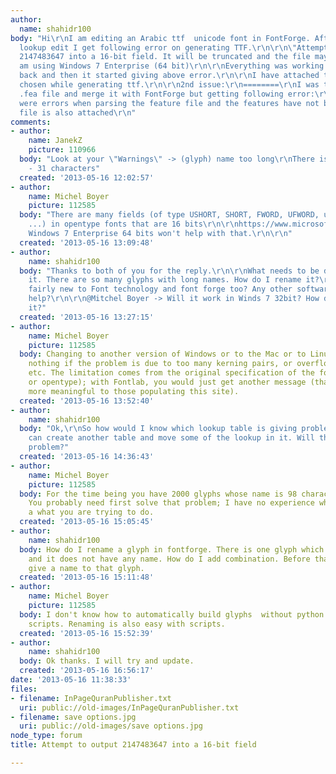 ```yaml
---
author:
  name: shahidr100
body: "Hi\r\nI am editing an Arabic ttf  unicode font in FontForge. After doing some
  lookup edit I get following error on generating TTF.\r\n\r\n\"Attempt to output
  2147483647 into a 16-bit field. It will be truncated and the file may not be useful.\"\r\nI
  am using Windows 7 Enterprise (64 bit)\r\n\r\nEverything was working fine an hour
  back and then it started giving above error.\r\n\r\nI have attached the options
  chosen while generating ttf.\r\n\r\n2nd issue:\r\n========\r\nI was trying to edit
  .fea file and merge it with FontForge but getting following error:\r\n\r\nThere
  were errors when parsing the feature file and the features have not been applied\r\n\r\nFeature
  file is also attached\r\n"
comments:
- author:
    name: JanekZ
    picture: 110966
  body: "Look at your \"Warnings\" -> (glyph) name too long\r\nThere is the limit
    - 31 characters"
  created: '2013-05-16 12:02:57'
- author:
    name: Michel Boyer
    picture: 112585
  body: "There are many fields (of type USHORT, SHORT, FWORD, UFWORD, uint16, offset
    ...) in opentype fonts that are 16 bits\r\n\r\nhttps://www.microsoft.com/typography/otspec/otff.htm\r\n\r\nYour
    Windows 7 Enterprise 64 bits won't help with that.\r\n\r\n"
  created: '2013-05-16 13:09:48'
- author:
    name: shahidr100
  body: "Thanks to both of you for the reply.\r\n\r\nWhat needs to be done to resolve
    it. There are so many glyphs with long names. How do I rename it?\r\n\r\nI am
    fairly new to Font technology and font forge too? Any other software which will
    help?\r\n\r\n@Mitchel Boyer -> Will it work in Winds 7 32bit? How do I resolve
    it?"
  created: '2013-05-16 13:27:15'
- author:
    name: Michel Boyer
    picture: 112585
  body: Changing to another version of Windows or to the Mac or to Linux will change
    nothing if the problem is due to too many kerning pairs, or overflowing tables
    etc. The limitation comes from the original specification of the font files (truetype
    or opentype); with Fontlab, you would just get another message (that might be
    more meaningful to those populating this site).
  created: '2013-05-16 13:52:40'
- author:
    name: shahidr100
  body: "Ok,\r\nSo how would I know which lookup table is giving problem so that I
    can create another table and move some of the lookup in it. Will that solve the
    problem?"
  created: '2013-05-16 14:36:43'
- author:
    name: Michel Boyer
    picture: 112585
  body: For the time being you have 2000 glyphs whose name is 98 characters long.
    You probably need first solve that problem; I have no experience whatsoever with
    a what you are trying to do.
  created: '2013-05-16 15:05:45'
- author:
    name: shahidr100
  body: How do I rename a glyph in fontforge. There is one glyph which show no combination
    and it does not have any name. How do I add combination. Before that I have to
    give a name to that glyph.
  created: '2013-05-16 15:11:48'
- author:
    name: Michel Boyer
    picture: 112585
  body: I don't know how to automatically build glyphs  without python and fontforge
    scripts. Renaming is also easy with scripts.
  created: '2013-05-16 15:52:39'
- author:
    name: shahidr100
  body: Ok thanks. I will try and update.
  created: '2013-05-16 16:56:17'
date: '2013-05-16 11:38:33'
files:
- filename: InPageQuranPublisher.txt
  uri: public://old-images/InPageQuranPublisher.txt
- filename: save options.jpg
  uri: public://old-images/save options.jpg
node_type: forum
title: Attempt to output 2147483647 into a 16-bit field

---
```

